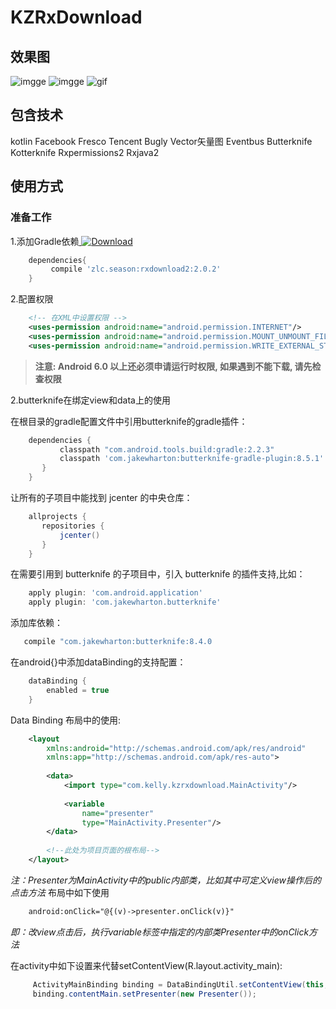 # KZRxDownload

## 效果图
![imgge](https://github.com/zongkaili/KZRxDownload_kotlin/blob/master/screen/img1.jpg)
![imgge](https://github.com/zongkaili/KZRxDownload_kotlin/blob/master/screen/img2.jpg)
![gif](https://github.com/zongkaili/KZRxDownload_kotlin/blob/master/screen/device-2017-06-15-141737.gif)

## 包含技术
kotlin
Facebook Fresco
Tencent Bugly
Vector矢量图
Eventbus
Butterknife
Kotterknife
Rxpermissions2
Rxjava2

## 使用方式

### 准备工作

1.添加Gradle依赖[ ![Download](https://api.bintray.com/packages/ssseasonnn/android/RxDownload2/images/download.svg) ](https://bintray.com/ssseasonnn/android/RxDownload2/_latestVersion)

```groovy
	dependencies{
         compile 'zlc.season:rxdownload2:2.0.2'
	}
```

2.配置权限

```xml
 	<!-- 在XML中设置权限 -->
	<uses-permission android:name="android.permission.INTERNET"/>
    <uses-permission android:name="android.permission.MOUNT_UNMOUNT_FILESYSTEMS"/>
    <uses-permission android:name="android.permission.WRITE_EXTERNAL_STORAGE"/>
```

> **注意: Android 6.0 以上还必须申请运行时权限, 如果遇到不能下载, 请先检查权限**

2.butterknife在绑定view和data上的使用

在根目录的gradle配置文件中引用butterknife的gradle插件：
```groovy
    dependencies {
           classpath "com.android.tools.build:gradle:2.2.3"
           classpath 'com.jakewharton:butterknife-gradle-plugin:8.5.1'
       }
    }
```

让所有的子项目中能找到 jcenter 的中央仓库：
```groovy
    allprojects {
       repositories {
           jcenter()
       }
    }
```
在需要引用到 butterknife 的子项目中，引入 butterknife 的插件支持,比如：
```groovy
    apply plugin: 'com.android.application'
    apply plugin: 'com.jakewharton.butterknife'
```
添加库依赖：
```groovy
   compile "com.jakewharton:butterknife:8.4.0
```
在android{}中添加dataBinding的支持配置：
```groovy
    dataBinding {
        enabled = true
    }
```
Data Binding 布局中的使用:
```xml
    <layout
        xmlns:android="http://schemas.android.com/apk/res/android"
        xmlns:app="http://schemas.android.com/apk/res-auto">
    
        <data>
            <import type="com.kelly.kzrxdownload.MainActivity"/>
    
            <variable
                name="presenter"
                type="MainActivity.Presenter"/>
        </data>
        
        <!--此处为项目页面的根布局-->
    </layout>
```
*注：Presenter为MainActivity中的public内部类，比如其中可定义view操作后的点击方法*
布局中如下使用
```xml
    android:onClick="@{(v)->presenter.onClick(v)}"
```
*即：改view点击后，执行variable标签中指定的内部类Presenter中的onClick方法*

在activity中如下设置来代替setContentView(R.layout.activity_main):
```java
     ActivityMainBinding binding = DataBindingUtil.setContentView(this,R.layout.activity_main);
     binding.contentMain.setPresenter(new Presenter());
```
